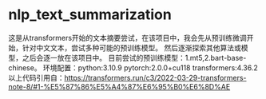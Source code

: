# nlp_text_summarization
这是从transformers开始的文本摘要尝试，在该项目中，我会先从预训练微调开始，针对中文文本，尝试多种可能的预训练模型。
然后逐渐探索其他算法或模型，之后会逐一放在该项目中。
目前尝试的预训练模型：1.mt5,2.bart-base-chinese。
环境配置：python:3.10.9  pytorch:2.0.0+cu118  transformers:4.36.2
以上代码引用自：https://transformers.run/c3/2022-03-29-transformers-note-8/#1-%E5%87%86%E5%A4%87%E6%95%B0%E6%8D%AE
